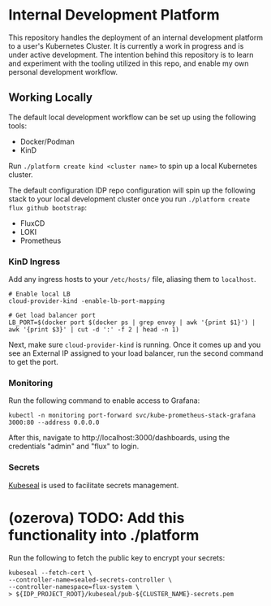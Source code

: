 # Internal Development Platform 

This repository handles the deployment of an internal development platform to a user's Kubernetes Cluster. It is currently a work in progress and is under active development. The intention behind this repository is to learn and experiment with the tooling utilized in this repo, and enable my own personal development workflow.

## Working Locally

The default local development workflow can be set up using the following tools:
- Docker/Podman
- KinD 

Run `./platform create kind <cluster name>` to spin up a local Kubernetes cluster. 

The default configuration IDP repo configuration will spin up the following stack to your local development cluster once you run `./platform create flux github bootstrap`:
- FluxCD
- LOKI
- Prometheus

### KinD Ingress

Add any ingress hosts to your `/etc/hosts/` file, aliasing them to `localhost`.

```
# Enable local LB
cloud-provider-kind -enable-lb-port-mapping

# Get load balancer port
LB_PORT=$(docker port $(docker ps | grep envoy | awk '{print $1}') | awk '{print $3}' | cut -d ':' -f 2 | head -n 1)
```

Next, make sure `cloud-provider-kind` is running. Once it comes up and you see an External IP assigned to your load balancer, run the second command to get the port.

### Monitoring

Run the following command to enable access to Grafana:

```
kubectl -n monitoring port-forward svc/kube-prometheus-stack-grafana  3000:80 --address 0.0.0.0
```

After this, navigate to http://localhost:3000/dashboards, using the credentials "admin" and "flux" to login.

### Secrets 

[Kubeseal](https://github.com/bitnami-labs/sealed-secrets) is used to facilitate secrets management.

# (ozerova) TODO: Add this functionality into ./platform
Run the following to fetch the public key to encrypt your secrets:

```
kubeseal --fetch-cert \
--controller-name=sealed-secrets-controller \
--controller-namespace=flux-system \
> ${IDP_PROJECT_ROOT}/kubeseal/pub-${CLUSTER_NAME}-secrets.pem
```

